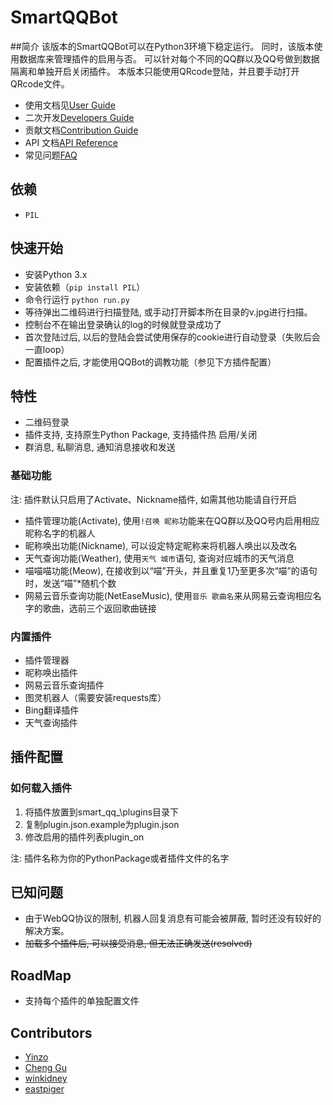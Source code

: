 SmartQQBot
=========
##简介
该版本的SmartQQBot可以在Python3环境下稳定运行。
同时，该版本使用数据库来管理插件的启用与否。
可以针对每个不同的QQ群以及QQ号做到数据隔离和单独开启关闭插件。
本版本只能使用QRcode登陆，并且要手动打开QRcode文件。

+ 使用文档见[User Guide](resources/UserGuide.md)
+ 二次开发[Developers Guide](resources/DevelopersGuide.md)
+ 贡献文档[Contribution Guide](resources/ContributionGuide.md)
+ API 文档[API Reference](resources/API.md)
+ 常见问题[FAQ](resources/FAQ.md)

## 依赖
+ `PIL`

## 快速开始
+ 安装Python 3.x
+ 安装依赖（`pip install PIL`）
+ 命令行运行 `python run.py`
+ 等待弹出二维码进行扫描登陆, 或手动打开脚本所在目录的v.jpg进行扫描。
+ 控制台不在输出登录确认的log的时候就登录成功了
+ 首次登陆过后, 以后的登陆会尝试使用保存的cookie进行自动登录（失败后会一直loop）
+ 配置插件之后, 才能使用QQBot的调教功能（参见下方插件配置）

## 特性

+ 二维码登录
+ 插件支持, 支持原生Python Package, 支持插件热 启用/关闭
+ 群消息, 私聊消息, 通知消息接收和发送

### 基础功能
注: 插件默认只启用了Activate、Nickname插件, 如需其他功能请自行开启

+ 插件管理功能(Activate), 使用`!召唤 昵称`功能来在QQ群以及QQ号内启用相应昵称名字的机器人
+ 昵称唤出功能(Nickname), 可以设定特定昵称来将机器人唤出以及改名
+ 天气查询功能(Weather), 使用`天气 城市`语句, 查询对应城市的天气消息
+ 喵喵喵功能(Meow), 在接收到以“喵”开头，并且重复1乃至更多次“喵”的语句时，发送“喵”*随机个数
+ 网易云音乐查询功能(NetEaseMusic), 使用`音乐 歌曲名`来从网易云查询相应名字的歌曲，选前三个返回歌曲链接

### 内置插件
+ 插件管理器
+ 昵称唤出插件
+ 网易云音乐查询插件
+ 图灵机器人（需要安装requests库）
+ Bing翻译插件
+ 天气查询插件

## 插件配置
### 如何载入插件

1. 将插件放置到smart\_qq_\plugins目录下
2. 复制plugin.json.example为plugin.json
3. 修改启用的插件列表plugin_on

注: 插件名称为你的PythonPackage或者插件文件的名字

## 已知问题
+ 由于WebQQ协议的限制, 机器人回复消息有可能会被屏蔽, 暂时还没有较好的解决方案。
+ <s>加载多个插件后, 可以接受消息, 但无法正确发送(resolved)</s>

## RoadMap

+ 支持每个插件的单独配置文件

## Contributors
+ [Yinzo](https://github.com/Yinzo)
+ [Cheng Gu](https://github.com/gucheen)
+ [winkidney](https://github.com/winkidney)
+ [eastpiger](https://github.com/eastpiger)

